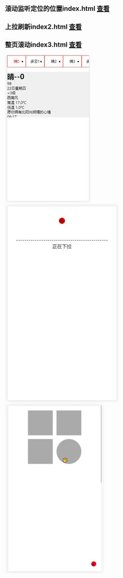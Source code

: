 ## 滚动监听定位的位置index.html   [查看](https://liuguangqing.github.io/scroll-tab-/index1.html)
## 上拉刷新index2.html           [查看](https://liuguangqing.github.io/scroll-tab-/index2.html)
## 整页滚动index3.html           [查看](https://liuguangqing.github.io/scroll-tab-/index3.html)

![滚动定位](./menu.saveimg.savepath20180627150642.jpg)
![下拉刷新](./menu.saveimg.savepath20180627183459.jpg)
![整页滚动](./menu.saveimg.savepath20180704164710.jpg)
